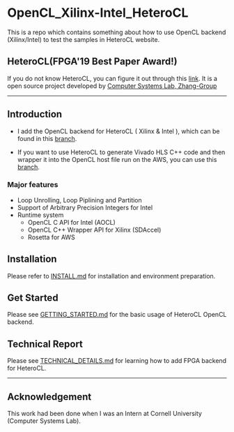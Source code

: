 # OpenCL_Xilinx-Intel_HeteroCL
This is a repo which contains something about how to use OpenCL backend (Xilinx/Intel) to test the samples in HeteroCL website.

## HeteroCL(FPGA'19 Best Paper Award!)

If you do not know HeteroCL, you can figure it out through this [link](https://github.com/cornell-zhang/heterocl). It is a open source project developed by [Computer Systems Lab, Zhang-Group](http://heterocl.csl.cornell.edu/web/)

---

## Introduction

- I add the OpenCL backend for HeteroCL ( Xilinx & Intel ), which can be found in this [branch](https://github.com/ybai62868/heterocl/tree/opencl).

- If you want to use HeteroCL to generate Vivado HLS C++ code and then wrapper it into the OpenCL host file run on the AWS, you can use this [branch](https://github.com/ybai62868/heterocl/tree/aws).

### Major features 

- Loop Unrolling, Loop Piplining and Partition
- Support of Arbitrary Precision Integers for Intel
- Runtime system 
  - OpenCL C API for Intel (AOCL)
  - OpenCL C++ Wrapper API for Xilinx (SDAccel)
  - Rosetta for AWS 

## Installation 

Please refer to [INSTALL.md](docs/INSTALL,md) for installation and environment preparation.

## Get Started

Please see [GETTING_STARTED.md](docs/GETTING_STARTED.md) for the basic usage of HeteroCL OpenCL backend.

## Technical Report

Please see  [TECHNICAL_DETAILS.md](docs/TECHNICAL_DETAILS.md) for learning how to add FPGA backend for HeteroCL.

---

## Acknowledgement

This work had been done when I was an Intern at Cornell University (Computer Systems Lab).

